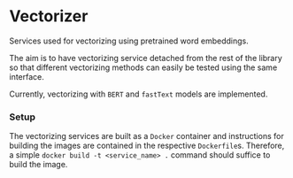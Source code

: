 # Vectorizer

Services used for vectorizing using pretrained word embeddings.

The aim is to have vectorizing service detached from the rest of the library so that different vectorizing methods can easily be tested using the same interface.

Currently, vectorizing with `BERT` and `fastText` models are implemented.

### Setup

The vectorizing services are built as a `Docker` container and instructions for building the images are contained in the respective `Dockerfile`s. Therefore, a simple `docker build -t <service_name> .` command should suffice to build the image.
